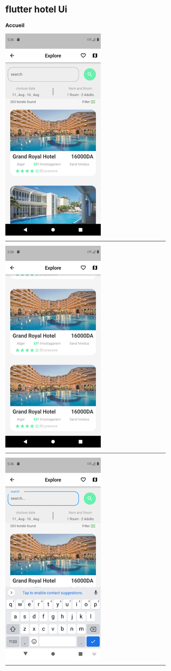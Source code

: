  <h1>flutter hotel Ui</h1>


<h3>Accueil</h3>
<img src="https://github.com/abenkoula71/UI-Hotle/blob/main/Screenshot_1633671961.png" width="300" />
<hr>
<img src="https://github.com/abenkoula71/UI-Hotle/blob/main/Screenshot_1633671967.png" width="300" />
<hr>

<img src="https://github.com/abenkoula71/UI-Hotle/blob/main/Screenshot_1633671982.png" width="300" />
<hr>

